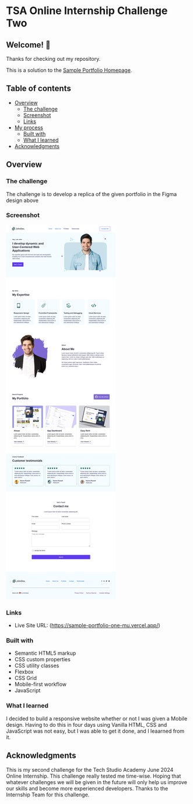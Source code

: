 # TSA Online Internship Challenge Two

## Welcome! 👋

Thanks for checking out my repository.

This is a solution to the [Sample Portfolio Homepage](https://www.figma.com/design/nvTPSbuV4yVBMmdKIgkCrZ/Portfolio-Task-for-Developers?node-id=0-68&t=ZysMfcjYJOo58L0B-1).


## Table of contents

- [Overview](#overview)
  - [The challenge](#the-challenge)
  - [Screenshot](#screenshot)
  - [Links](#links)
- [My process](#my-process)
  - [Built with](#built-with)
  - [What I learned](#what-i-learned)
- [Acknowledgments](#acknowledgments)


## Overview

### The challenge

The challenge is to develop a replica of the given portfolio in the Figma design above

### Screenshot

![Portfolio Home Page](./Screenshot%202024-07-04%20at%2020-29-43%20Portfolio.png)


### Links

- Live Site URL: (https://sample-portfolio-one-mu.vercel.app/)


### Built with

- Semantic HTML5 markup
- CSS custom properties
- CSS utility classes
- Flexbox
- CSS Grid
- Mobile-first workflow
- JavaScript


### What I learned

I decided to build a responsive website whether or not I was given a Mobile design. Having to do this in four days using Vanilla HTML, CSS and JavaScript was not easy, but I was able to get it done, and I leaarned from it.


## Acknowledgments

This is my second challenge for the Tech Studio Academy June 2024 Online Internship. This challenge really tested me time-wise. Hoping that whatever challenges we will be given in the future will only help us improve our skills and become more experienced developers.
Thanks to the Internship Team for this challenge.
